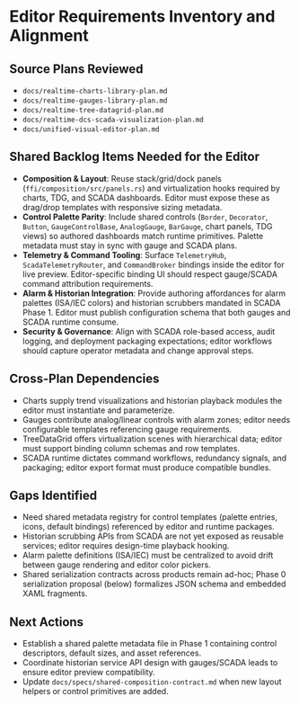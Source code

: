 # Editor Requirements Inventory and Alignment

## Source Plans Reviewed
- `docs/realtime-charts-library-plan.md`
- `docs/realtime-gauges-library-plan.md`
- `docs/realtime-tree-datagrid-plan.md`
- `docs/realtime-dcs-scada-visualization-plan.md`
- `docs/unified-visual-editor-plan.md`

## Shared Backlog Items Needed for the Editor
- **Composition & Layout**: Reuse stack/grid/dock panels (`ffi/composition/src/panels.rs`) and virtualization hooks required by charts, TDG, and SCADA dashboards. Editor must expose these as drag/drop templates with responsive sizing metadata.
- **Control Palette Parity**: Include shared controls (`Border`, `Decorator`, `Button`, `GaugeControlBase`, `AnalogGauge`, `BarGauge`, chart panels, TDG views) so authored dashboards match runtime primitives. Palette metadata must stay in sync with gauge and SCADA plans.
- **Telemetry & Command Tooling**: Surface `TelemetryHub`, `ScadaTelemetryRouter`, and `CommandBroker` bindings inside the editor for live preview. Editor-specific binding UI should respect gauge/SCADA command attribution requirements.
- **Alarm & Historian Integration**: Provide authoring affordances for alarm palettes (ISA/IEC colors) and historian scrubbers mandated in SCADA Phase 1. Editor must publish configuration schema that both gauges and SCADA runtime consume.
- **Security & Governance**: Align with SCADA role-based access, audit logging, and deployment packaging expectations; editor workflows should capture operator metadata and change approval steps.

## Cross-Plan Dependencies
- Charts supply trend visualizations and historian playback modules the editor must instantiate and parameterize.
- Gauges contribute analog/linear controls with alarm zones; editor needs configurable templates referencing gauge requirements.
- TreeDataGrid offers virtualization scenes with hierarchical data; editor must support binding column schemas and row templates.
- SCADA runtime dictates command workflows, redundancy signals, and packaging; editor export format must produce compatible bundles.

## Gaps Identified
- Need shared metadata registry for control templates (palette entries, icons, default bindings) referenced by editor and runtime packages.
- Historian scrubbing APIs from SCADA are not yet exposed as reusable services; editor requires design-time playback hooking.
- Alarm palette definitions (ISA/IEC) must be centralized to avoid drift between gauge rendering and editor color pickers.
- Shared serialization contracts across products remain ad-hoc; Phase 0 serialization proposal (below) formalizes JSON schema and embedded XAML fragments.

## Next Actions
- Establish a shared palette metadata file in Phase 1 containing control descriptors, default sizes, and asset references.
- Coordinate historian service API design with gauges/SCADA leads to ensure editor preview compatibility.
- Update `docs/specs/shared-composition-contract.md` when new layout helpers or control primitives are added.
